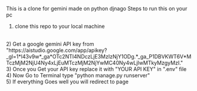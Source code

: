 This is a clone for gemini made on python djnago 
Steps to run this on your pc 
1) clone this repo to your local machine
<br>
2) Get a google gemini API key from "https://aistudio.google.com/app/apikey?_gl=1*l43v9w*_ga*OTc2NTI4NDczLjE3MzIzNjY1ODg.*_ga_P1DBVKWT6V*MTczMjM2NjU4Ny4xLjEuMTczMjM2NjYwMC40Ny4wLjIwMTkyMzgyMzI."
<br>
3) Once you Get your API key replace it with "YOUR API KEY" in ".env" file
<br>
4) Now Go to Terminal type "python manage.py runserver"
<br>
5) If everything Goes well you will redirect to page
